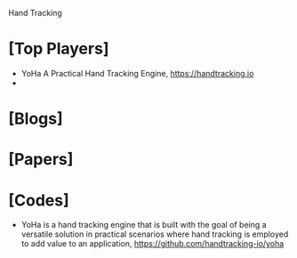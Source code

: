 Hand Tracking

# [Top Players]
+ YoHa A Practical Hand Tracking Engine, https://handtracking.io
+ 

# [Blogs]

# [Papers]

# [Codes]
+ YoHa is a hand tracking engine that is built with the goal of being a versatile solution in practical scenarios where hand tracking is employed to add value to an application, https://github.com/handtracking-io/yoha


